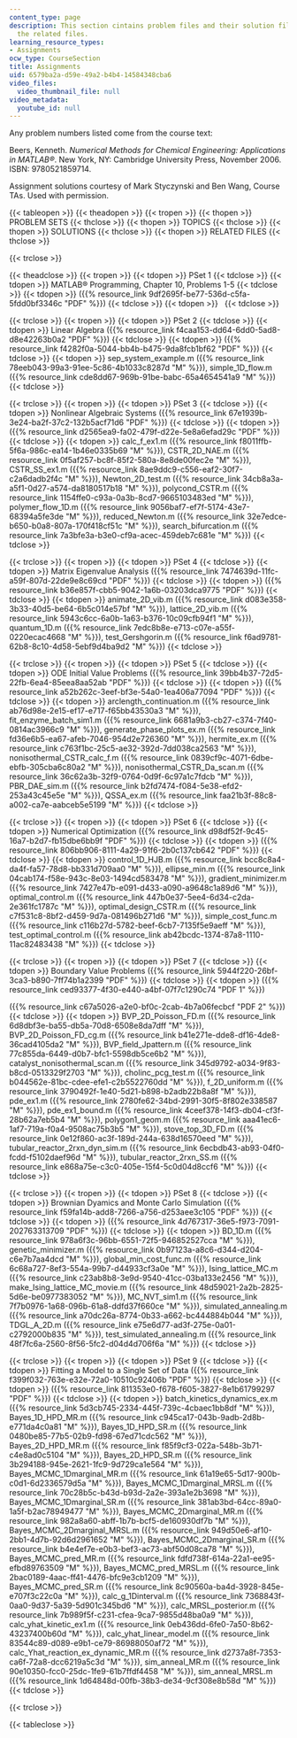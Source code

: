 ```yaml
---
content_type: page
description: This section cintains problem files and their solution files along with
  the related files.
learning_resource_types:
- Assignments
ocw_type: CourseSection
title: Assignments
uid: 6579ba2a-d59e-49a2-b4b4-14584348cba6
video_files:
  video_thumbnail_file: null
video_metadata:
  youtube_id: null
---
```


Any problem numbers listed come from the course text:

Beers, Kenneth. _Numerical Methods for Chemical Engineering: Applications in MATLAB®_. New York, NY: Cambridge University Press, November 2006. ISBN: 9780521859714.

Assignment solutions courtesy of Mark Styczynski and Ben Wang, Course TAs. Used with permission.

{{< tableopen >}}
{{< theadopen >}}
{{< tropen >}}
{{< thopen >}}
PROBLEM SETS
{{< thclose >}}
{{< thopen >}}
TOPICS
{{< thclose >}}
{{< thopen >}}
SOLUTIONS
{{< thclose >}}
{{< thopen >}}
RELATED FILES
{{< thclose >}}

{{< trclose >}}

{{< theadclose >}}
{{< tropen >}}
{{< tdopen >}}
PSet 1
{{< tdclose >}}
{{< tdopen >}}
MATLAB® Programming, Chapter 10, Problems 1-5
{{< tdclose >}}
{{< tdopen >}}
({{% resource_link 9df2695f-be77-536d-c5fa-5fdd0bf3346c "PDF" %}})
{{< tdclose >}}
{{< tdopen >}}
 
{{< tdclose >}}

{{< trclose >}}
{{< tropen >}}
{{< tdopen >}}
PSet 2
{{< tdclose >}}
{{< tdopen >}}
Linear Algebra ({{% resource_link f4caa153-dd64-6dd0-5ad8-d8e42263b0a2 "PDF" %}})
{{< tdclose >}}
{{< tdopen >}}
({{% resource_link f4282f0a-5044-bb4b-b475-9da8fcb1bf62 "PDF" %}})
{{< tdclose >}}
{{< tdopen >}}
sep\_system\_example.m ({{% resource_link 78eeb043-99a3-91ee-5c86-4b1033c8287d "M" %}}), simple\_1D\_flow.m ({{% resource_link cde8dd67-969b-91be-babc-65a4654541a9 "M" %}})
{{< tdclose >}}

{{< trclose >}}
{{< tropen >}}
{{< tdopen >}}
PSet 3
{{< tdclose >}}
{{< tdopen >}}
Nonlinear Algebraic Systems ({{% resource_link 67e1939b-3e24-ba2f-37c2-132b5acf71d6 "PDF" %}})
{{< tdclose >}}
{{< tdopen >}}
({{% resource_link d2565ea9-fa02-479f-d22e-5e8a6efad29c "PDF" %}})
{{< tdclose >}}
{{< tdopen >}}
calc\_f\_ex1.m ({{% resource_link f8011ffb-5f6a-986c-ea14-1b46e0335b69 "M" %}}), CSTR\_2D\_NAE.m ({{% resource_link 0f5af257-bc8f-85f2-580a-8e8de00fec2e "M" %}}), CSTR\_SS\_ex1.m ({{% resource_link 8ae9ddc9-c556-eaf2-30f7-c2a6dadb2f4c "M" %}}), Newton\_2D\_test.m ({{% resource_link 34cb8a3a-a5f1-0d27-a574-da8180517b18 "M" %}}), polycond\_CSTR.m ({{% resource_link 1154ffe0-c93a-0a3b-8cd7-9665103483ed "M" %}}), polymer\_flow\_1D.m ({{% resource_link 9056baf7-ef7f-5174-43e7-68394a5fe3de "M" %}}), reduced\_Newton.m ({{% resource_link 32e7edce-b650-b0a8-807a-170f418cf51c "M" %}}), search\_bifurcation.m ({{% resource_link 7a3bfe3a-b3e0-cf9a-acec-459deb7c681e "M" %}})
{{< tdclose >}}

{{< trclose >}}
{{< tropen >}}
{{< tdopen >}}
PSet 4
{{< tdclose >}}
{{< tdopen >}}
Matrix Eigenvalue Analysis ({{% resource_link 7474639d-11fc-a59f-807d-22de9e8c69cd "PDF" %}})
{{< tdclose >}}
{{< tdopen >}}
({{% resource_link b36e857f-cbb5-9042-1a6b-03203dca9775 "PDF" %}})
{{< tdclose >}}
{{< tdopen >}}
animate\_2D\_vib.m ({{% resource_link d083e358-3b33-40d5-be64-6b5c014e57bf "M" %}}), lattice\_2D\_vib.m ({{% resource_link 5943c6cc-6a0b-1a63-b376-10c09cfb94f1 "M" %}}), quantum\_1D.m ({{% resource_link 7edc8b8e-e713-c07e-a55f-0220ecac4668 "M" %}}), test\_Gershgorin.m ({{% resource_link f6ad9781-62b8-8c10-4d58-5ebf9d4ba9d2 "M" %}})
{{< tdclose >}}

{{< trclose >}}
{{< tropen >}}
{{< tdopen >}}
PSet 5
{{< tdclose >}}
{{< tdopen >}}
ODE Initial Value Problems ({{% resource_link 39bb4b37-72d5-22fb-6ea4-85eea8aa52ab "PDF" %}})
{{< tdclose >}}
{{< tdopen >}}
({{% resource_link a52b262c-3eef-bf3e-54a0-1ea406a77094 "PDF" %}})
{{< tdclose >}}
{{< tdopen >}}
arclength\_continuation.m ({{% resource_link ab76d98e-2e15-ef17-e717-f65bb43530a3 "M" %}}), fit\_enzyme\_batch\_sim1.m ({{% resource_link 6681a9b3-cb27-c374-7f40-0814ac3966c9 "M" %}}), generate\_phase\_plots\_ex.m ({{% resource_link fd36e6b5-ea67-afeb-7046-954d2e726360 "M" %}}), hermite\_ex.m ({{% resource_link c763f1bc-25c5-ae32-392d-7dd038ca2563 "M" %}}), nonisothermal\_CSTR\_calc\_f.m ({{% resource_link 0839cf9c-4071-6dbe-ebfb-305cba6c80a2 "M" %}}), nonisothermal\_CSTR\_Da\_scan.m ({{% resource_link 36c62a3b-32f9-0764-0d9f-6c97a1c7fdcb "M" %}}), PBR\_DAE\_sim.m ({{% resource_link b2fd7474-f084-5e38-efd2-253a43c45e5e "M" %}}), QSSA\_ex.m ({{% resource_link faa21b3f-88c8-a002-ca7e-aabceb5e5199 "M" %}})
{{< tdclose >}}

{{< trclose >}}
{{< tropen >}}
{{< tdopen >}}
PSet 6
{{< tdclose >}}
{{< tdopen >}}
Numerical Optimization ({{% resource_link d98df52f-9c45-16a7-b2d7-fb15dbe6bb9f "PDF" %}})
{{< tdclose >}}
{{< tdopen >}}
({{% resource_link 806bb906-8111-4a29-91f6-2b0c137cb642 "PDF" %}})
{{< tdclose >}}
{{< tdopen >}}
control\_1D\_HJB.m ({{% resource_link bcc8c8a4-da4f-fa57-78d8-bb331d709aa0 "M" %}}), ellipse\_min.m ({{% resource_link 04cab174-f58e-943c-8e03-1494cd583478 "M" %}}), gradient\_minimizer.m ({{% resource_link 7427e47b-e091-d433-a090-a9648c1a89d6 "M" %}}), optimal\_control.m ({{% resource_link 447b0e37-5ee4-6d34-c2da-2e361fc1787c "M" %}}), optimal\_design\_CSTR.m ({{% resource_link c7f531c8-8bf2-d459-9d7a-081496b271d6 "M" %}}), simple\_cost\_func.m ({{% resource_link c116b27d-5782-beef-6cb7-7135f5e9aeff "M" %}}), test\_optimal\_control.m ({{% resource_link ab42bcdc-1374-87a8-1110-11ac82483438 "M" %}})
{{< tdclose >}}

{{< trclose >}}
{{< tropen >}}
{{< tdopen >}}
PSet 7
{{< tdclose >}}
{{< tdopen >}}
Boundary Value Problems ({{% resource_link 5944f220-26bf-3ca3-b890-7ff74b1a2399 "PDF" %}})
{{< tdclose >}}
{{< tdopen >}}
({{% resource_link ced93377-4f30-e440-a4bf-07f7c1290c74 "PDF 1" %}})  
  
({{% resource_link c67a5026-a2e0-bf0c-2cab-4b7a06fecbcf "PDF 2" %}})
{{< tdclose >}}
{{< tdopen >}}
BVP\_2D\_Poisson\_FD.m ({{% resource_link 6d8dbf3e-ba55-db5a-70d8-6508e8da7dff "M" %}}), BVP\_2D\_Poisson\_FD\_cg.m ({{% resource_link b41e271e-dde8-df16-4de8-36cad4105da2 "M" %}}), BVP\_field\_Jpattern.m ({{% resource_link 77c855da-6449-d0b7-bfc1-5598db5ce6b2 "M" %}}), catalyst\_nonisothermal\_scan.m ({{% resource_link 345d9792-a034-9f83-b8cd-0513329f2703 "M" %}}), cholinc\_pcg\_test.m ({{% resource_link b044562e-81bc-cdee-efe1-c2b5522760dd "M" %}}), f\_2D\_uniform.m ({{% resource_link 3790492f-1e40-5d21-b898-b2adb22b8a8f "M" %}}), pde\_ex1.m ({{% resource_link 2780fe62-34bd-2991-30f5-8f802e338587 "M" %}}), pde\_ex1\_bound.m ({{% resource_link 4ceef378-14f3-db04-cf3f-28b62a7eb5b4 "M" %}}), polygon1\_geom.m ({{% resource_link aaa41ec6-1af7-719a-f0a4-9508ac75b3b5 "M" %}}), stove\_top\_3D\_FD.m ({{% resource_link 0e12f860-ac3f-189d-244a-638d16570eed "M" %}}), tubular\_reactor\_2rxn\_dyn\_sim.m ({{% resource_link 6ecbdb43-ab93-04f0-fcdd-f5102daef96d "M" %}}), tubular\_reactor\_2rxn\_SS.m ({{% resource_link e868a75e-c3c0-405e-15f4-5c0d04d8ccf6 "M" %}})
{{< tdclose >}}

{{< trclose >}}
{{< tropen >}}
{{< tdopen >}}
PSet 8
{{< tdclose >}}
{{< tdopen >}}
Brownian Dyamics and Monte Carlo Simulation ({{% resource_link f59fa14b-add8-7266-a756-d253aee3c105 "PDF" %}})
{{< tdclose >}}
{{< tdopen >}}
({{% resource_link 4d767317-36e5-f973-7091-202763313709 "PDF" %}})
{{< tdclose >}}
{{< tdopen >}}
BD\_1D.m ({{% resource_link 978a6f3c-96bb-6551-72f5-946852527cca "M" %}}), genetic\_minimizer.m ({{% resource_link 0b97123a-a8c6-d344-d204-c6e7b7aa4dcd "M" %}}), global\_min\_cost\_func.m ({{% resource_link 6c68a727-8ef3-554a-99b7-d44933cf3a0e "M" %}}), Ising\_lattice\_MC.m ({{% resource_link c23ab8b8-3e9d-9540-41cc-03ba133e2456 "M" %}}), make\_Ising\_lattice\_MC\_movie.m ({{% resource_link 48d59021-2a2b-2825-5d6e-be0977383052 "M" %}}), MC\_NVT\_sim1.m ({{% resource_link 7f7b0976-1a68-096b-61a8-ddfd37f660ce "M" %}}), simulated\_annealing.m ({{% resource_link a70dc26a-8774-0b33-a662-bc444884b044 "M" %}}), TDGL\_A\_2D.m ({{% resource_link e75e6d77-ad3f-275e-0a01-c2792000b835 "M" %}}), test\_simulated\_annealing.m ({{% resource_link 48f7fc6a-2560-8f56-5fc2-d04d4d706f6a "M" %}})
{{< tdclose >}}

{{< trclose >}}
{{< tropen >}}
{{< tdopen >}}
PSet 9
{{< tdclose >}}
{{< tdopen >}}
Fitting a Model to a Single Set of Data ({{% resource_link f399f032-763e-e32e-72a0-10510c92406b "PDF" %}})
{{< tdclose >}}
{{< tdopen >}}
({{% resource_link 811353e0-f678-f605-3827-8e1b61799297 "PDF" %}})
{{< tdclose >}}
{{< tdopen >}}
batch\_kinetics\_dynamics\_ex.m ({{% resource_link 5d3cb745-2334-445f-739c-4cbaec1bb8df "M" %}}), Bayes\_1D\_HPD\_MR.m ({{% resource_link c945ca17-043b-9adb-2d8b-e771da4c0a81 "M" %}}), Bayes\_1D\_HPD\_SR.m ({{% resource_link 0480be85-77b5-02b9-fd98-67ed71cdc562 "M" %}}), Bayes\_2D\_HPD\_MR.m ({{% resource_link f85f9cf3-022a-548b-3b71-c4e8ad0c5104 "M" %}}), Bayes\_2D\_HPD\_SR.m ({{% resource_link 3b294188-945e-2621-1fc9-9d729ca1e564 "M" %}}), Bayes\_MCMC\_1Dmarginal\_MR.m ({{% resource_link 61a19e65-5d17-900b-c0d1-6d2336579d5a "M" %}}), Bayes\_MCMC\_1Dmarginal\_MRSL.m ({{% resource_link 70c28b5c-b43d-b93d-2a2e-393a1e2b3698 "M" %}}), Bayes\_MCMC\_1Dmarginal\_SR.m ({{% resource_link 381ab3bd-64cc-89a0-1a5f-b2ac78949477 "M" %}}), Bayes\_MCMC\_2Dmarginal\_MR.m ({{% resource_link 982a8a60-abff-1b7b-bcf5-de160930df7b "M" %}}), Bayes\_MCMC\_2Dmarginal\_MRSL.m ({{% resource_link 949d50e6-af10-2bb1-4d7b-92d6d2961652 "M" %}}), Bayes\_MCMC\_2Dmarginal\_SR.m ({{% resource_link b4e4ef7e-e0b3-bef3-ac73-abf50d08ca78 "M" %}}), Bayes\_MCMC\_pred\_MR.m ({{% resource_link fdfd738f-614a-22a1-ee95-efbd89763509 "M" %}}), Bayes\_MCMC\_pred\_MRSL.m ({{% resource_link 2bac0189-4aac-ff41-4476-bfc9e3cb1209 "M" %}}), Bayes\_MCMC\_pred\_SR.m ({{% resource_link 8c90560a-ba4d-3928-845e-e707f3c22c0a "M" %}}), calc\_g\_1Dinterval.m ({{% resource_link 7368843f-0aa0-9d37-5a39-5d901c345bd6 "M" %}}), calc\_MRSL\_posterior.m ({{% resource_link 7b989f5f-c231-cfea-9ca7-9855d48ba0a9 "M" %}}), calc\_yhat\_kinetic\_ex1.m ({{% resource_link 0eb436dd-6fe0-7a50-8b62-43237400b60d "M" %}}), calc\_yhat\_linear\_model.m ({{% resource_link 83544c89-d089-e9b1-ce79-86988050af72 "M" %}}), calc\_Yhat\_reaction\_ex\_dynamic\_MR.m ({{% resource_link d2737a8f-7353-ca6f-72a8-dcc6219a5c3d "M" %}}), sim\_anneal\_MR.m ({{% resource_link 90e10350-fcc0-25dc-1fe9-61b7ffdf4458 "M" %}}), sim\_anneal\_MRSL.m ({{% resource_link 1d64848d-00fb-38b3-de34-9cf308e8b58d "M" %}})
{{< tdclose >}}

{{< trclose >}}

{{< tableclose >}}
